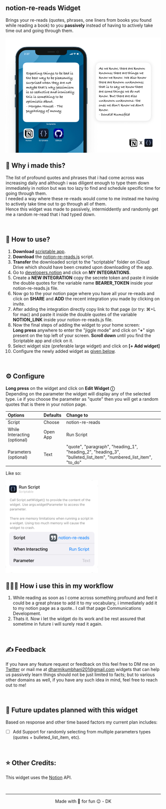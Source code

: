 ## notion-re-reads Widget
Brings your re-reads (quotes, phrases, one liners from books you found while reading a book) to you **passively** instead of having to actively take time out and going through them.

<img alt="Notion-re-readsxscriptable" align="center" src="../images/../../images/notionIntegrations/re-reads/notion-re-reads-mockup.png" style="width:600px"/>

<br/>

## 🙇 Why i made this?
The list of profound quotes and phrases that i had come across was increasing daily and although i was diligent enough to type them down immediately in notion but was too lazy to find and schedule specific time for going through them.</br>
I needed a way where these re-reads would come to me instead me having to actively take time out to go through all of them.</br>
Hence this widget was made to passively, intermiddently and randomly get me a random re-read that i had typed down.

<br/>

## 📖 How to use?
1. **Download** [scriptable app](https://apps.apple.com/in/app/scriptable/id1405459188).
2. **Download** the [notion-re-reads.js](./notion-re-reads.js) script.
3. **Transfer** the downloaded script to the "scriptable" folder on iCloud Drive which should have been created upon downloading of the app.
4. Go to [developers.notion](https://developers.notion.com) and click on **MY INTEGRATIONS**.
5. Create a **NEW INTEGRATION** copy the secrete token and paste it inside the double quotes for the variable name **BEARER_TOKEN** inside your notion-re-reads.js file.
6. Now go to the your notion page where you have all your re-reads and click on **SHARE** and **ADD** the recent integration you made by clicking on invite.
7. After adding the integration directly copy link to that page (or try: ⌘+L for mac) and paste it inside the double quotes of the variable **NOTION_LINK** inside your notion-re-reads.js file.
8. Now the final steps of adding the widget to your home screen:
   <br/>
   **Long press** anywhere to enter the "jiggle mode" and click on "**+**" sign present on the top left of your screen. **Scroll down** until you find the Scriptable app and click on it.
9.  Select widget size (preferable large widget) and click on **[+ Add widget]**
10. Configure the newly added widget as [given below](#️-configure).  

<br/>

## ⚙️ Configure
**Long press** on the widget and click on **Edit Widget ⓘ**
<br/>
Depending on the parameter the widget will display any of the selected type. i.e if you choose the parameter as "quote" then you will get a random quotes that is there in your notion page.


| Options        | Defaults |  Change to |
| :------------- |:------------- |:-------------|
| Script     | Choose | notion-re-reads|
| While Interacting (optional)  | Open App | Run Script |
| Parameters (optional) | Text | "quote", "paragraph", "heading_1", "heading_2", "heading_3", "bulleted_list_item", "numbered_list_item", "to_do" |

Like so:

<img alt="Insulter Configuration" align="center" src="../images/../../images/notionIntegrations/re-reads/NotionReReadsConfig.png" style="max-width:300px"/>

<br/>

## 👨🏻‍💻 How i use this in my workflow
1. While reading as soon as I come across something profound and feel it could be a great phrase to add it to my vocabulary, i immediately add it to my notion page as a quote.. I call that page Communications Development.
2. Thats it. Now i let the widget do its work and be rest assured that sometime in future i will surely read it again.

<br/>

## ✍️ Feedback
If you have any feature request or feedback on this feel free to DM me on [Twitter](https://twitter.com/DharmiKumbhani) or mail me at <dharmikumbhani201@gmail.com>
widgets that can help us passively learn things should not be just limited to facts; but to various other domains as well, if you have any such idea in mind, feel free to reach out to me! 

<br/>

## 🔮 Future updates planned with this widget
Based on response and other time based factors my current plan includes:
- [ ] Add Support for randomly selecting from multiple parameters types (quotes + bulleted_list_item, etc).

<br/>

## ⭐️ Other Credits:
This widget uses the [Notion](https://developers.notion.com) API.

<br/>

---
<div align="center">
  Made with 💙 for fun 😉 - DK
</div>
